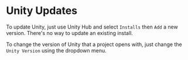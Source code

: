 # Unity Updates

To update Unity, just use Unity Hub and select `Installs` then `Add` a new version. There's no way to update an existing install.

To change the version of Unity that a project opens with, just change the `Unity Version`  using the dropdown menu.